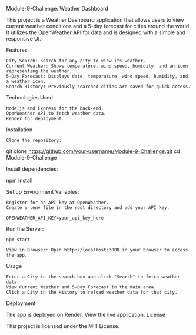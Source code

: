 Module-9-Challenge: Weather Dashboard

This project is a Weather Dashboard application that allows users to view current weather conditions and a 5-day forecast for cities around the world. It utilizes the OpenWeather API for data and is designed with a simple and responsive UI.

Features

    City Search: Search for any city to view its weather.
    Current Weather: Shows temperature, wind speed, humidity, and an icon representing the weather.
    5-Day Forecast: Displays date, temperature, wind speed, humidity, and a weather icon.
    Search History: Previously searched cities are saved for quick access.

Technologies Used

    Node.js and Express for the back-end.
    OpenWeather API to fetch weather data.
    Render for deployment.

Installation

    Clone the repository:

git clone https://github.com/your-username/Module-9-Challenge.git
cd Module-9-Challenge

Install dependencies:

npm install

Set up Environment Variables:

    Register for an API key at OpenWeather.
    Create a .env file in the root directory and add your API key:

    OPENWEATHER_API_KEY=your_api_key_here

Run the Server:

    npm start

    View in Browser: Open http://localhost:3000 in your browser to access the app.

Usage

    Enter a City in the search box and click "Search" to fetch weather data.
    View Current Weather and 5-Day Forecast in the main area.
    Click a City in the History to reload weather data for that city.

Deployment

The app is deployed on Render. View the live application.
License

This project is licensed under the MIT License.

